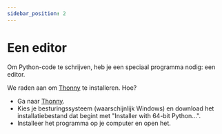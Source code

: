 ```yaml
---
sidebar_position: 2
---
```

# Een editor
Om Python-code te schrijven, heb je een speciaal programma nodig: een editor.

We raden aan om [Thonny](https://thonny.org/) te installeren.
Hoe?
- Ga naar [Thonny](https://thonny.org/).
- Kies je besturingssysteem (waarschijnlijk Windows) en download het installatiebestand dat begint met "Installer with 64-bit Python...".
- Installeer het programma op je computer en open het.